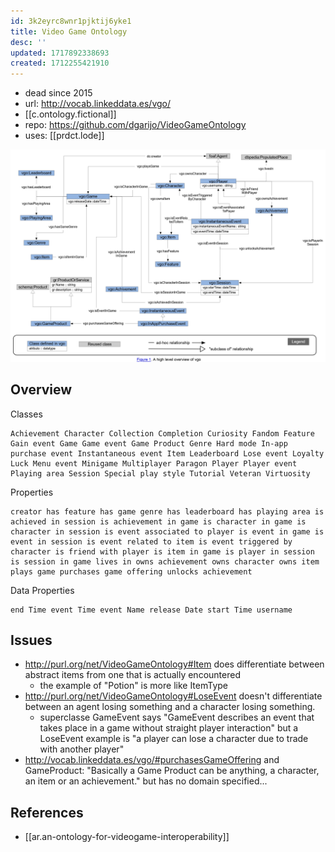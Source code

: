 ```yaml
---
id: 3k2eyrc8wnr1pjktij6yke1
title: Video Game Ontology
desc: ''
updated: 1717892338693
created: 1712255421910
---
```


- dead since 2015
- url: http://vocab.linkeddata.es/vgo/
- [[c.ontology.fictional]]
- repo: https://github.com/dgarijo/VideoGameOntology
- uses: [[prdct.lode]]

![](/assets/images/2024-04-04-11-41-00.png)

## Overview

Classes

    Achievement Character Collection Completion Curiosity Fandom Feature Gain event Game Game event Game Product Genre Hard mode In-app purchase event Instantaneous event Item Leaderboard Lose event Loyalty Luck Menu event Minigame Multiplayer Paragon Player Player event Playing area Session Special play style Tutorial Veteran Virtuosity 

Properties

    creator has feature has game genre has leaderboard has playing area is achieved in session is achievement in game is character in game is character in session is event associated to player is event in game is event in session is event related to item is event triggered by character is friend with player is item in game is player in session is session in game lives in owns achievement owns character owns item plays game purchases game offering unlocks achievement 

Data Properties

    end Time event Time event Name release Date start Time username 

## Issues

- http://purl.org/net/VideoGameOntology#Item does differentiate between abstract items from one that is actually encountered
  - the example of "Potion" is more like ItemType
- http://purl.org/net/VideoGameOntology#LoseEvent doesn't differentiate between an agent losing something and a character losing something. 
  - superclasse GameEvent says "GameEvent describes an event that takes place in a game without straight player interaction" but a LoseEvent example is "a player can lose a character due to trade with another player"
- http://vocab.linkeddata.es/vgo/#purchasesGameOffering and GameProduct: "Basically a Game Product can be anything, a character, an item or an achievement." but has no domain specified... 

## References

- [[ar.an-ontology-for-videogame-interoperability]]
